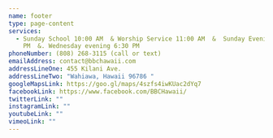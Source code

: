 ```yaml
---
name: footer
type: page-content
services:
  - Sunday School 10:00 AM  & Worship Service 11:00 AM  &  Sunday Evening 5:30
    PM  &. Wednesday evening 6:30 PM
phoneNumber: (808) 268-3115 (call or text)
emailAddress: contact@bbchawaii.com
addressLineOne: 455 Kilani Ave.
addressLineTwo: "Wahiawa, Hawaii 96786 "
googleMapsLink: https://goo.gl/maps/4szfs4iwKUac2dYq7
facebookLink: https://www.facebook.com/BBCHawaii/
twitterLink: ""
instagramLink: ""
youtubeLink: ""
vimeoLink: ""
---
```

